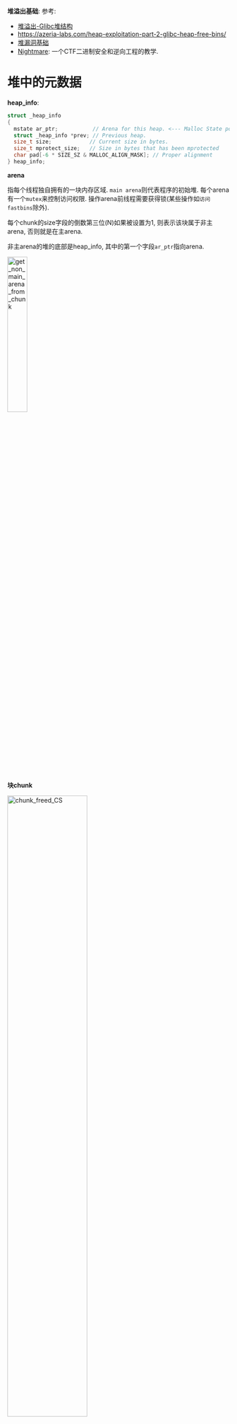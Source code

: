 **堆溢出基础**: 
参考:
* [堆溢出-Glibc堆结构](https://kabeor.cn/堆溢出-Glibc堆结构)
* https://azeria-labs.com/heap-exploitation-part-2-glibc-heap-free-bins/
* [堆漏洞基础](https://heap-exploitation.dhavalkapil.com/)
* [Nightmare](https://guyinatuxedo.github.io/): 一个CTF二进制安全和逆向工程的教学.

# 堆中的元数据
**heap_info**: 
```c
struct _heap_info
{
  mstate ar_ptr;           // Arena for this heap. <--- Malloc State pointer
  struct _heap_info *prev; // Previous heap.
  size_t size;            // Current size in bytes.
  size_t mprotect_size;   // Size in bytes that has been mprotected
  char pad[-6 * SIZE_SZ & MALLOC_ALIGN_MASK]; // Proper alignment
} heap_info; 
```

**arena**

指每个线程独自拥有的一块内存区域. `main arena`则代表程序的初始堆. 每个arena有一个`mutex`来控制访问权限. 操作arena前线程需要获得锁(某些操作如`访问fastbins`除外).

每个chunk的size字段的倒数第三位(N)如果被设置为1, 则表示该块属于非主arena, 否则就是在主arena.

非主arena的堆的底部是heap_info, 其中的第一个字段`ar_ptr`指向arena.

<img alt="get_non_main_arena_from_chunk" src="./pic/get_non_main_arena_from_chunk.png" width="30%" height="30%">

**块chunk**

<img alt="chunk_freed_CS" src="./pic/chunk_freed_CS.png" width="60%" height="60%">

* 当前块是否为"使用中", 取决于紧邻的下一块的prev_inuse位是否为1.


**常量**
|Parameter|32 bit|i386|64 bit|
|--|--|--|--|
|MALLOC_ALIGNMENT | 8 | 16 | 16
|MIN_CHUNK_SIZE | 16 | 16 | 32
|MAX_FAST_SIZE | 80 | 80 | 160
|MAX_TCACHE_SIZE | 516 | 1,020 | 1,032
|MIN_LARGE_SIZE | 512 | 1,008 | 1,024
|DEFAULT_MMAP_THRESHOLD | 131,072 | 131,072 | 131,072
|DEFAULT_MMAP_THRESHOLD_MAX | 524,288 | 524,288 | 33,554,432
|HEAP_MIN_SIZE | 32,768 | 32,768 | 32,768
|HEAP_MAX_SIZE | 1,048,576 | 1,048,576 | 67,108,864(0x4000000)

# libc堆管理中的'向前'和'向后'
libc的块(chunk)头部中, 有两个字段fd和bk, 意思分别是**向前forward和向后backward**.
在向前合并和向后合并中, 操作对象有两个: 原有的在bins中的某个空闲区块, 新free的块. 这两个块物理相邻, 即处于连续的地址空间中. 而**主语应该是bins中的某个空闲块**.

## 向后合并
在unsafe unlink中出现的consolidate backward即向后合并, 如下图, 白框是空闲块, 绿框是使用中的块. 对块1进行free, 因libc发现与块1相邻的块0是空闲的, 因此"块0向后合并块1". 

<img alt="consolidate_backward" src="./pic/consolidate_backward.jpg" width="50%" height="50%">

## 向前合并
如下图. 对块2进行free, 因libc发现与块2相邻的块3是空闲的, 因此"块3向前合并块2". 

<img alt="consolidate_forward" src="./pic/consolidate_forward.jpg" width="50%" height="50%">

向前合并的逻辑: 要free的块是p, 则检查p的下一块的下一块的size字段的prev_inuse位, 以确认p的下一块是否在使用中.

<img alt="consolidate_forward" src="./pic/src_code_mergeforward1.png" width="50%" height="50%">

# top块
* top块处于高地址. 其有一个size字段, 记录可分配空间的大小, 如果malloc需要更多内存空间时, 该字段会改变.
* 实验中观察到发生malloc时, top块的`地址`也会发生变化. malloc得到的新块是向高地址扩展的, top块的首地址也会向高地址发展.

    <img alt="fastbin.png" src="./pic/topchunk_after_malloc_abstract.jpg" width="30%" height="30%">
    <br>
    <img alt="fastbin.png" src="./pic/topchunk_after_malloc.jpg" width="50%" height="50%">

# bins
* small bins: 62个, 大小不超过512(16, 24, 32, ..., 504)或1024(32, 48, 64, ..., 1008)字节.
* large bins: 63个, 大小大于512或1024字节.
* unsorted bin: 1个, 存刚刚free的块, 或者刚刚合并产生的空闲块
* fast bins: 10个单链, 暂存小块(16, 24, 32, 40, 48, 56, 64, 72, 80, 88), **不作合并操作(块的P位不置1)**. 可将fastbins中的块视为不是真正空闲的块, 每当有malloc请求的块没法由fastbins提供, 或者释放超过64KB的块, 或调用`malloc_trim`或`mallopt`函数时, 堆管理器会进行一次合并操作, 把fastbins清空.
* tcache bins: 每个线程有64个tcache单链(大小为12\~512或24\~1032)；每个bin链`最多包含7个块`. 为了减缓锁带来的性能下降问题, 堆管理器通常做法是为每个线程分配一个arena, 同时每个线程有自己的tcache(这样就不用和其他线程同步取块, 也就不用获取堆锁). tcache和fastbins性质差不多.

## 取块的流程
1. 请求的大小在tcache的范围内, 且tcache中有块, 则直接取.
2. 请求的块过大, 则通过mmap.
3. 否则获取堆锁, 然后按序执行:
    1. fastbins/smallbins
        * 大小对应于fastbins, 则在fastbins中找块. 同时从fastbins中取块, 填入tcache.
        * 否则在smallbins找. 同上填tcache.
    2. 处理延迟释放的块
        * 对fastbins中的块做真正的释放, 移到unsortedbin中.
        * 从unsortedbin中遍历取块. 如果看到的块不合适, 则按它的大小放到smallbins或largebins中(同上用小块填tcache).
    3. 基本回收策略:
        * 请求的大小属于largebins, 则到largebins找块.
    4. 新建块:
        * 没有可获取的块, 直接尝试从堆顶获取.
        * 堆不够大, 则调用`sbrk`扩充.
        * 无法扩大延伸堆空间, 则用`mmap`新建和原堆不连续的扩展空间, 并从哪里分配块.
    5. 失败则返回NULL.

## 释放的流程
1. 传给`free`的参数为NULL, 则无事发生.
2. 块大于64KB, 
3. 对块做完整性检查, 检查失败则终止流程.
4. 块大小符合tcache则存入tcache.
5. 块设置了M标志位, 则用`munmap`回收.
6. 否则获取堆锁, 然后:
    1. 块大小符合fastbins则存入fastbins, 结束.
    2. 块大于64KB, 则把fastbins中的块合并, 放到unsortedbin中.
    3. 对smallbins, largebins, unsortedbin中的块作前/后向合并.
    4. 如果得到的块紧邻堆顶, 则直接并入堆顶.
    5. 否则将块保存进unsortedbin(之后malloc时可能会把unsortedbin中的块放到smallbins或largebins中).


## fastbinsY数组存储fastbins的规则
https://blog.csdn.net/qq_41453285/article/details/96865321

* 每个fast bin链表都是单链表（**`使用fd指针`**）。因此，fast bin中无论是添加还是移除fast chunk，都是对“链表尾”进行操作，而不会对某个中间的fast chunk进行操作。
* 单个fastbin链表中的chunk大小都是相同的，各个fastbin链表中的chunk大小是不同的。
* fastbinY数组中的每个bin链表的排序，是按照链表元素的大小进行排序的。数组的第一个元素的fast bin链表中的每个chunk的大小是32字节，数组的第二个元素的fast bin链表中的每个chunk的大小是48字节......每个元素都比前面的fast bin链大`16字节`，以此类推进行排序。

<img alt="fastbin.png" src="./pic/fastbin.png" width="70%" height="70%">

## large bins
chunk中使用了两个新指针:
  * `fd_nextsize` 指向前一个与当前 chunk 大小不同的第一个空闲块，不包含 bin 的头指针。
  * `bk_nextsize` 指向后一个与当前 chunk 大小不同的第一个空闲块，不包含 bin 的头指针。

以下large bins管理方法引用自[https://zhuanlan.zhihu.com/p/78340329](https://zhuanlan.zhihu.com/p/78340329):

* 堆块从大到小排序。
* 对于相同大小的堆块，最`先释放的堆块会成为堆头`，其fd_nextsize与bk_nextsize会被赋值，其余的堆块释放后都会插入到该堆头结点的下一个结点，通过fd与bk链接，形成了先释放的在链表后面的排序方式，且其fd_nextsize与bk_nextsize都为0。
* 不同大小的堆块通过堆头串联，即堆头中`fd_nextsize指向比它小的堆块的堆头`，bk_nextsize指向比它大的堆块的堆头，从而形成了第一点中的从大到小排序堆块的方式。同时最大的堆块的堆头的bk_nextsize指向最小的堆块的堆头，最小堆块的堆头的fd_nextsize指向最大堆块的堆头，以此形成循环双链表。

分析源码可知的其他信息:
* 从large bins寻找合适的块:
  * 从最小的开始找(即沿着bk链找, 通过bk_nextside索取更大的块)
  * 
  * 

## bin链出入顺序
|链|出入顺序 |
|--|--|
|fast bins| LIFO, 在链表的头部进行增删操作. |
|small bins| FIFO, 头部添加, 尾部删除. |
|large bins| (?) 降序排列, 大块在头, 小块在尾. |

# 保护机制

保护和绕过方法: https://www.cnblogs.com/yidianhan/p/13996928.html

## RELRO
为减少对GOT表的攻击, 程序启动时就解析并绑定了所有动态符号, 并设为只读.
partial RELRO时如下, got表中存在不少'loc_'开头的地址, 指向plt表, 这些函数都是还未被调用的函数, 所以未绑定到实际地址.

<img alt="partial_RELRO.jpg" src="./pic/partial_RELRO.jpg" width="70%" height="70%">

full RELRO时如下, got表中绑定的地址中没有'loc_'开头的地址, 很多都是'unk_'开头的, 指向函数实际地址.

<img alt="full_RELRO.jpg" src="./pic/full_RELRO.jpg" width="70%" height="70%">

## PIE(position-independent executable)
内存地址随机化. 程序在每次加载时都变换加载基址，从而使位于程序本身的gadget也失效.

绕过: https://zhuanlan.zhihu.com/p/78076171

## Canary
参考:
* [https://zhuanlan.zhihu.com/p/99321839](https://zhuanlan.zhihu.com/p/99321839):
* [https://j00ru.vexillium.org/slides/2015/insomnihack.pdf](https://j00ru.vexillium.org/slides/2015/insomnihack.pdf):

<img alt="canary_verification.png" src="./pic/canary_verification.png" width="70%" height="70%">

canary是linux下的保护机制，它会保存在栈的某个位置上，一般来说64位的话会在`rbp-0x8`的位置，32位则在`ebp-0x4`的位置。当我们进行栈溢出的时候如果覆盖了canary值，程序就会调用`stack_chk_fail`来打印报错信息。在做题的时候最烦的就是这种，大大增加了栈溢出时的难度。通常有以下几种绕过方法：

1、通过read函数泄露canary。关键的一点就是read函数读取字符串的时候不会在末尾加上“\x00”,这就是gets函数不能用来泄露canary的原因（有些输出函数遇到‘\0’会截断）。

2、暴力破解canary。这种方法利用起来有限制，就是一般要程序中有fork函数创造出子进程，因为子进程是父进程复制出来的，所以canary也就跟父进程相同，在子进程中覆盖canary后报错就会退回到父进程，此时canary的值是不会改变的。

3、劫持stack_chk_fail。因为canary被覆盖的时候会调用这个函数，所以如果我们可以利用程序中的漏洞（比如格式化字符串）改got表中stack_chk_fail的地址为one_gadget的地址就能getshell。

4、利用stack_chk_fail的报错信息。在报错信息中，会将你发生栈溢出的程序名调用输出，其位置位于argv[0]，我们可以将argv[0]的地址改写为我们想要获取的内容的地址，使它随着错误提示一起输出。
